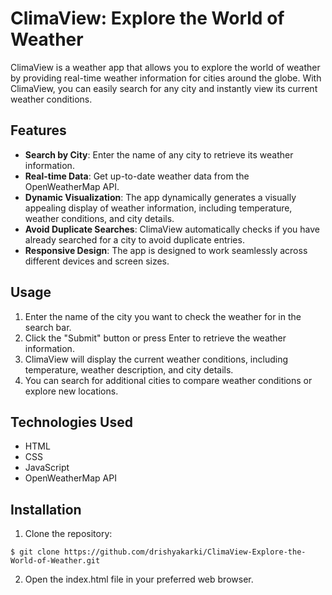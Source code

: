# ClimaView: Explore the World of Weather

ClimaView is a weather app that allows you to explore the world of weather by providing real-time weather information for cities around the globe. With ClimaView, you can easily search for any city and instantly view its current weather conditions.

## Features

- **Search by City**: Enter the name of any city to retrieve its weather information.
- **Real-time Data**: Get up-to-date weather data from the OpenWeatherMap API.
- **Dynamic Visualization**: The app dynamically generates a visually appealing display of weather information, including temperature, weather conditions, and city details.
- **Avoid Duplicate Searches**: ClimaView automatically checks if you have already searched for a city to avoid duplicate entries.
- **Responsive Design**: The app is designed to work seamlessly across different devices and screen sizes.

## Usage

1. Enter the name of the city you want to check the weather for in the search bar.
2. Click the "Submit" button or press Enter to retrieve the weather information.
3. ClimaView will display the current weather conditions, including temperature, weather description, and city details.
4. You can search for additional cities to compare weather conditions or explore new locations.

## Technologies Used

- HTML
- CSS
- JavaScript
- OpenWeatherMap API

## Installation

1. Clone the repository:
```shell
$ git clone https://github.com/drishyakarki/ClimaView-Explore-the-World-of-Weather.git
```

2. Open the index.html file in your preferred web browser.
